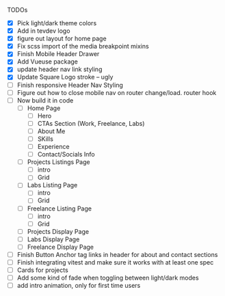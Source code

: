 TODOs

- [x] Pick light/dark theme colors
- [x] Add in tevdev logo
- [x] figure out layout for home page
- [x] Fix scss import of the media breakpoint mixins
- [x] Finish Mobile Header Drawer
- [x] Add Vueuse package
- [x] update header nav link styling
- [x] Update Square Logo stroke – ugly
- [ ] Finish responsive Header Nav Styling
- [ ] Figure out how to close mobile nav on router change/load. router hook
- [ ] Now build it in code
  - [ ] Home Page
    - [ ] Hero
    - [ ] CTAs Section (Work, Freelance, Labs)
    - [ ] About Me
    - [ ] SKills
    - [ ] Experience
    - [ ] Contact/Socials Info
  - [ ] Projects Listings Page
    - [ ] intro
    - [ ] Grid
  - [ ] Labs Listing Page
    - [ ] intro
    - [ ] Grid
  - [ ] Freelance Listing Page
    - [ ] intro
    - [ ] Grid
  - [ ] Projects Display Page
  - [ ] Labs Display Page
  - [ ] Freelance Display Page
- [ ] Finish Button Anchor tag links in header for about and contact sections
- [ ] Finish integrating vitest and make sure it works with at least one spec
- [ ] Cards for projects
- [ ] Add some kind of fade when toggling between light/dark modes
- [ ] add intro animation, only for first time users

